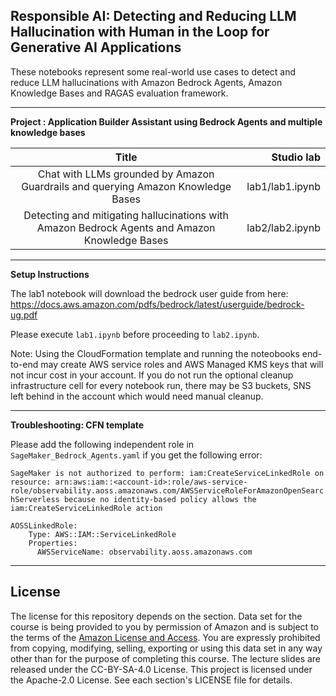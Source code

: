 ## Responsible AI: Detecting and Reducing LLM Hallucination with Human in the Loop for Generative AI Applications

These notebooks represent some real-world use cases to detect and reduce LLM hallucinations with Amazon Bedrock Agents, Amazon Knowledge Bases and RAGAS evaluation framework.

---

__Project : Application Builder Assistant using Bedrock Agents and multiple knowledge bases__

| Title | Studio lab |
| :---: | ---: |
| Chat with LLMs grounded by Amazon Guardrails and querying Amazon Knowledge Bases | lab1/lab1.ipynb|
| Detecting and mitigating hallucinations with Amazon Bedrock Agents and Amazon Knowledge Bases | lab2/lab2.ipynb|
---

__Setup Instructions__

The lab1 notebook will download the bedrock user guide from here:
https://docs.aws.amazon.com/pdfs/bedrock/latest/userguide/bedrock-ug.pdf 

Please execute `lab1.ipynb` before proceeding to `lab2.ipynb`.

Note: Using the CloudFormation template and running the noteobooks end-to-end may create AWS service roles and AWS Managed KMS keys that will not incur cost in your account. If you do not run the optional cleanup infrastructure cell for every notebook run, there may be S3 buckets, SNS left behind in the account which would need manual cleanup.

---
__Troubleshooting: CFN template__

Please add the following independent role in `SageMaker_Bedrock_Agents.yaml` if you get the following error:

`SageMaker is not authorized to perform: iam:CreateServiceLinkedRole on resource: arn:aws:iam::<account-id>:role/aws-service-role/observability.aoss.amazonaws.com/AWSServiceRoleForAmazonOpenSearchServerless because no identity-based policy allows the iam:CreateServiceLinkedRole action`


```
AOSSLinkedRole:
    Type: AWS::IAM::ServiceLinkedRole
    Properties:
      AWSServiceName: observability.aoss.amazonaws.com
```

---

## License

The license for this repository depends on the section.  Data set for the course is being provided to you by permission of Amazon and is subject to the terms of the [Amazon License and Access](https://www.amazon.com/gp/help/customer/display.html?nodeId=201909000). You are expressly prohibited from copying, modifying, selling, exporting or using this data set in any way other than for the purpose of completing this course. The lecture slides are released under the CC-BY-SA-4.0 License.  This project is licensed under the Apache-2.0 License. See each section's LICENSE file for details.
